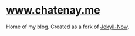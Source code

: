 # www.chatenay.me

Home of my blog. Created as a fork of [Jekyll-Now](https://github.com/barryclark/jekyll-now).
